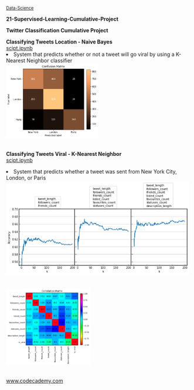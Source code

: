 <sub><a href="https://github.com/stefanm-git/Data-Science">Data-Science</a></sub>

<b>21-Supervised-Learning-Cumulative-Project</b>
  
<b>Twitter Classification Cumulative Project</b>

<div style="float:left">
<b>Classifying Tweets Location - Naive Bayes</b></br>
<a href="classifying_tweets_location.ipynb">
scipt.ipynb</a>
<li>System that predicts whether or not a tweet will go viral by using a K-Nearest Neighbor classifier</li>
<img src="img/classifying_tweets_location.png" alt="img" width="250px"></br></br>

<b>Classifying Tweets Viral - K-Nearest Neighbor</b></br>
<a href="classifying_tweets_viral.ipynb">
scipt.ipynb</a>
<li>System that predicts whether a tweet was sent from New York City, London, or Paris</li>
<img src="img/classifying_tweets_viral.png" alt="img" width="500px"></br></br></br>
<img src="img/classifying_tweets_viral_1.png" alt="img" width="230px" ></br></br></

</div>

www.codecademy.com

